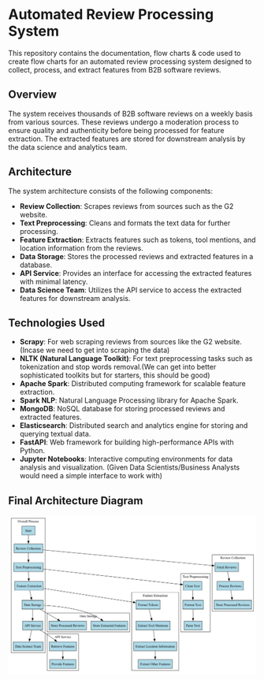 # Automated Review Processing System

This repository contains the documentation, flow charts & code used to create flow charts for an automated review processing system designed to collect, process, and extract features from B2B software reviews.

## Overview

The system receives thousands of B2B software reviews on a weekly basis from various sources. These reviews undergo a moderation process to ensure quality and authenticity before being processed for feature extraction. The extracted features are stored for downstream analysis by the data science and analytics team.

## Architecture

The system architecture consists of the following components:

- **Review Collection**: Scrapes reviews from sources such as the G2 website.
- **Text Preprocessing**: Cleans and formats the text data for further processing.
- **Feature Extraction**: Extracts features such as tokens, tool mentions, and location information from the reviews.
- **Data Storage**: Stores the processed reviews and extracted features in a database.
- **API Service**: Provides an interface for accessing the extracted features with minimal latency.
- **Data Science Team**: Utilizes the API service to access the extracted features for downstream analysis.

## Technologies Used

- **Scrapy**: For web scraping reviews from sources like the G2 website.(Incase we need to get into scraping the data)
- **NLTK (Natural Language Toolkit)**: For text preprocessing tasks such as tokenization and stop words removal.(We can get into better sophisticated toolkits but for starters, this should be good)
- **Apache Spark**: Distributed computing framework for scalable feature extraction.
- **Spark NLP**: Natural Language Processing library for Apache Spark.
- **MongoDB**: NoSQL database for storing processed reviews and extracted features.
- **Elasticsearch**: Distributed search and analytics engine for storing and querying textual data.
- **FastAPI**: Web framework for building high-performance APIs with Python.
- **Jupyter Notebooks**: Interactive computing environments for data analysis and visualization. (Given Data Scientists/Business Analysts would need a simple interface to work with)

## Final Architecture Diagram


![Architecture Diagram](final_g2.png)
